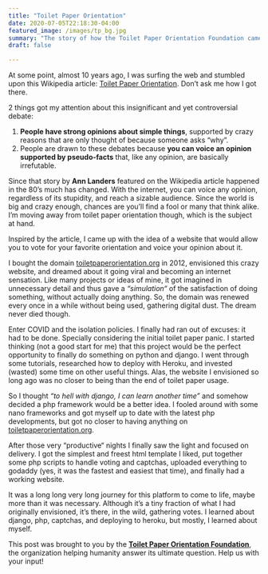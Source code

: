 ```yaml
---
title: "Toilet Paper Orientation"
date: 2020-07-05T22:18:30-04:00
featured_image: /images/tp_bg.jpg
summary: "The story of how the Toilet Paper Orientation Foundation came to life."
draft: false

---
```


At some point, almost 10 years ago, I was surfing the web and stumbled upon this Wikipedia article: [Toilet Paper Orientation](https://en.wikipedia.org/wiki/Toilet_paper_orientation). Don’t ask me how I got there.

2 things got my attention about this insignificant and yet controversial debate:
1. **People have strong opinions about simple things**, supported by crazy reasons that are only thought of because someone asks “why”.
1. People are drawn to these debates because **you can voice an opinion supported by pseudo-facts** that, like any opinion, are basically irrefutable.

Since that story by **Ann Landers** featured on the Wikipedia article happened in the 80’s much has changed. With the internet, you can voice any opinion, regardless of its stupidity, and reach a sizable audience. Since the world is big and crazy enough, chances are you’ll find a fool or many that think alike. I’m moving away from toilet paper orientation though, which is the subject at hand.

Inspired by the article, I came up with the idea of a website that would allow you to vote for your favorite orientation and voice your opinion about it.

I bought the domain [toiletpaperorientation.org](http://toiletpaperorientation.org/) in 2012, envisioned this crazy website, and dreamed about it going viral and becoming an internet sensation. Like many projects or ideas of mine, it got imagined in unnecessary detail and thus gave a *“simulation“* of the satisfaction of doing something, without actually doing anything. So, the domain was renewed every once in a while without being used, gathering digital dust. The dream never died though.

Enter COVID and the isolation policies. I finally had ran out of excuses: it had to be done. Specially considering the initial toilet paper panic.
I started thinking (not a good start for me) that this project would be the perfect opportunity to finally do something on python and django. I went through some tutorials, researched how to deploy with Heroku, and invested (wasted) some time on other useful things. Alas, the website I envisioned so long ago was no closer to being than the end of toilet paper usage.

So I thought *“to hell with django, I can learn another time”* and somehow decided a php framework would be a better idea. I fooled around with some nano frameworks and got myself up to date with the latest php developments, but got no closer to having anything on [toiletpaperorientation.org](http://toiletpaperorientation.org/).

After those very “productive“ nights I finally saw the light and focused on delivery. I got the simplest and freest html template I liked, put together some php scripts to handle voting and captchas, uploaded everything to godaddy (yes, it was the fastest and easiest that time), and finally had a working website.

It was a long long very long journey for this platform to come to life, maybe more than it was necessary. Although it’s a tiny fraction of what I had originally envisioned, it’s there, in the wild, gathering votes. I learned about django, php, captchas, and deploying to heroku, but mostly, I learned about myself.

This post was brought to you by the **[Toilet Paper Orientation Foundation](http://toiletpaperorientation.org/)**, the organization helping humanity answer its ultimate question. Help us with your input!


